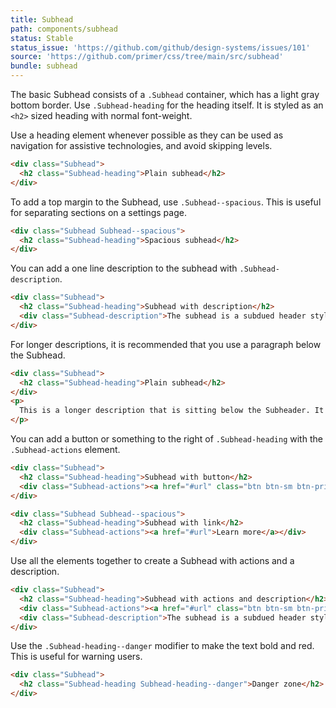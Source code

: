 ```yaml
---
title: Subhead
path: components/subhead
status: Stable
status_issue: 'https://github.com/github/design-systems/issues/101'
source: 'https://github.com/primer/css/tree/main/src/subhead'
bundle: subhead
---
```



The basic Subhead consists of a `.Subhead` container, which has a light gray bottom border. Use `.Subhead-heading` for the heading itself. It is styled as an `<h2>` sized heading with normal font-weight.

Use a heading element whenever possible as they can be used as navigation for assistive technologies, and avoid skipping levels.

```html live title="Subhead"
<div class="Subhead">
  <h2 class="Subhead-heading">Plain subhead</h2>
</div>
```

To add a top margin to the Subhead, use `.Subhead--spacious`. This is useful for separating sections on a settings page.

```html live title="Spacious Subhead"
<div class="Subhead Subhead--spacious">
  <h2 class="Subhead-heading">Spacious subhead</h2>
</div>
```

You can add a one line description to the subhead with `.Subhead-description`.

```html live title="Subhead with description"
<div class="Subhead">
  <h2 class="Subhead-heading">Subhead with description</h2>
  <div class="Subhead-description">The subhead is a subdued header style with a light bottom border.</div>
</div>
```

For longer descriptions, it is recommended that you use a paragraph below the Subhead.

```html live  title="Subhead with longer description"
<div class="Subhead">
  <h2 class="Subhead-heading">Plain subhead</h2>
</div>
<p>
  This is a longer description that is sitting below the Subheader. It's much longer than a description that could sit comfortably in the Subhead. It might even have <strong>bold</strong> text. <a href="#">Click to learn more.</a>
</p>
```

You can add a button or something to the right of `.Subhead-heading` with the `.Subhead-actions` element.

```html live title="Subhead with actions"
<div class="Subhead">
  <h2 class="Subhead-heading">Subhead with button</h2>
  <div class="Subhead-actions"><a href="#url" class="btn btn-sm btn-primary" role="button">Action</a></div>
</div>

<div class="Subhead Subhead--spacious">
  <h2 class="Subhead-heading">Subhead with link</h2>
  <div class="Subhead-actions"><a href="#url">Learn more</a></div>
</div>
```

Use all the elements together to create a Subhead with actions and a description.

```html live title="Subhead with actions and description"
<div class="Subhead">
  <h2 class="Subhead-heading">Subhead with actions and description</h2>
  <div class="Subhead-actions"><a href="#url" class="btn btn-sm btn-primary" role="button">Action</a></div>
  <div class="Subhead-description">The subhead is a subdued header style with a light bottom border.</div>
</div>
```

Use the `.Subhead-heading--danger` modifier to make the text bold and red. This is useful for warning users.

```html live title="Subhead danger"
<div class="Subhead">
  <h2 class="Subhead-heading Subhead-heading--danger">Danger zone</h2>
</div>
```
